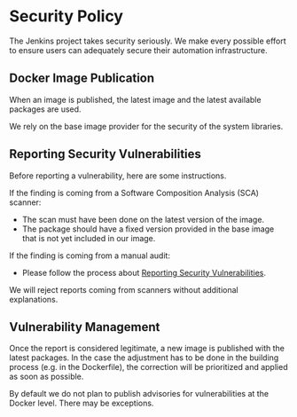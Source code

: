 # Security Policy

The Jenkins project takes security seriously.
We make every possible effort to ensure users can adequately secure their automation infrastructure.

## Docker Image Publication

When an image is published, the latest image and the latest available packages are used.

We rely on the base image provider for the security of the system libraries.

## Reporting Security Vulnerabilities

Before reporting a vulnerability, here are some instructions.

If the finding is coming from a Software Composition Analysis (SCA) scanner:
- The scan must have been done on the latest version of the image.
- The package should have a fixed version provided in the base image that is not yet included in our image.

If the finding is coming from a manual audit:
- Please follow the process about [Reporting Security Vulnerabilities](https://jenkins.io/security/reporting/).

We will reject reports coming from scanners without additional explanations.

## Vulnerability Management

Once the report is considered legitimate, a new image is published with the latest packages.
In the case the adjustment has to be done in the building process (e.g. in the Dockerfile), the correction will be prioritized and applied as soon as possible.

By default we do not plan to publish advisories for vulnerabilities at the Docker level. 
There may be exceptions.
